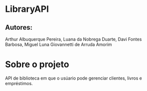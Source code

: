 # LibraryAPI
## Autores:
Arthur Albuquerque Pereira, 
Luana da Nobrega Duarte, 
Davi Fontes Barbosa, 
Miguel Luna Giovannetti de Arruda Amorim

# Sobre o projeto
API de biblioteca em que o usúario pode gerenciar clientes, livros e empréstimos.